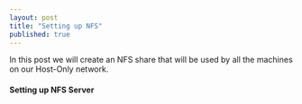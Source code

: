 ```yaml
---
layout: post
title: "Setting up NFS"
published: true
---
```


In this post we will create an NFS share that will be used by all the machines on our Host-Only network. 

#### Setting up NFS Server 


